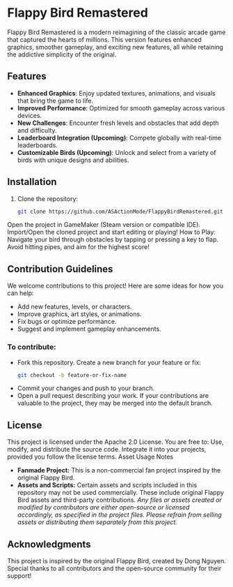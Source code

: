 # Flappy Bird Remastered

Flappy Bird Remastered is a modern reimagining of the classic arcade game that captured the hearts of millions. This version features enhanced graphics, smoother gameplay, and exciting new features, all while retaining the addictive simplicity of the original.

## Features

- **Enhanced Graphics**: Enjoy updated textures, animations, and visuals that bring the game to life.
- **Improved Performance**: Optimized for smooth gameplay across various devices.
- **New Challenges**: Encounter fresh levels and obstacles that add depth and difficulty.
- **Leaderboard Integration (Upcoming)**: Compete globally with real-time leaderboards.
- **Customizable Birds (Upcoming)**: Unlock and select from a variety of birds with unique designs and abilities.

## Installation

1. Clone the repository:
   ```bash
   git clone https://github.com/ASActionMode/FlappyBirdRemastered.git
Open the project in GameMaker (Steam version or compatible IDE).
Import/Open the cloned project and start editing or playing!
How to Play:
Navigate your bird through obstacles by tapping or pressing a key to flap. Avoid hitting pipes, and aim for the highest score!

## Contribution Guidelines
We welcome contributions to this project! Here are some ideas for how you can help:

- Add new features, levels, or characters.
- Improve graphics, art styles, or animations.
- Fix bugs or optimize performance.
- Suggest and implement gameplay enhancements.

### To contribute:

- Fork this repository.
Create a new branch for your feature or fix:
   ```bash
   git checkout -b feature-or-fix-name
- Commit your changes and push to your branch.
- Open a pull request describing your work.
If your contributions are valuable to the project, they may be merged into the default branch.

## License
This project is licensed under the Apache 2.0 License. You are free to:
Use, modify, and distribute the source code. Integrate it into your projects, provided you follow the license terms.
Asset Usage Notes
- **Fanmade Project:** This is a non-commercial fan project inspired by the original Flappy Bird.
- **Assets and Scripts:** Certain assets and scripts included in this repository may not be used commercially. These include original Flappy Bird assets and third-party contributions.
_Any files or assets created or modified by contributors are either open-source or licensed accordingly, as specified in the project files.
Please refrain from selling assets or distributing them separately from this project._
## Acknowledgments
This project is inspired by the original Flappy Bird, created by Dong Nguyen. Special thanks to all contributors and the open-source community for their support!

